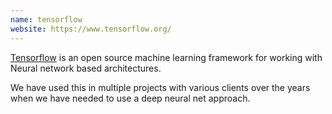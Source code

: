 ```yaml
---
name: tensorflow
website: https://www.tensorflow.org/
---
```

[Tensorflow](https://www.tensorflow.org/) is an open source machine learning framework for working with Neural network based architectures.

We have used this in multiple projects with various clients over the years when we have needed to use a deep neural net approach.
